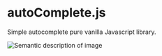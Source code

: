 # autoComplete.js
Simple autocomplete pure vanilla Javascript library.

![Semantic description of image](/README/img/autoComplete.png "autoComplete.js Init.")